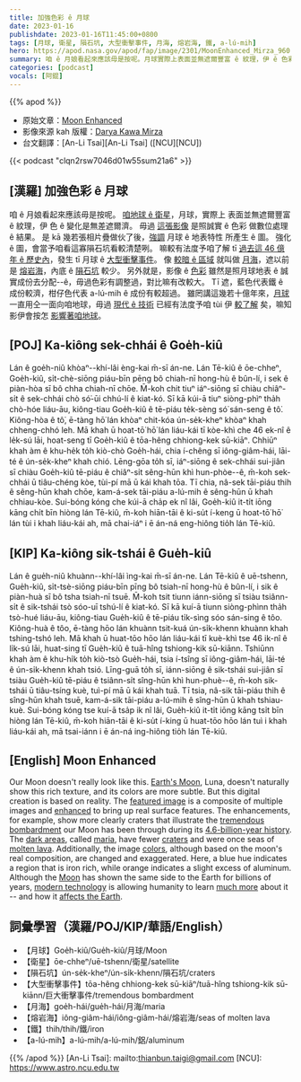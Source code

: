 ```yaml
---
title: 加強色彩 ê 月球
date: 2023-01-16
publishdate: 2023-01-16T11:45:00+0800
tags: [月球, 衛星, 隕石坑, 大型衝擊事件, 月海, 熔岩海, 鐵, a-lú-mih]
hero: https://apod.nasa.gov/apod/fap/image/2301/MoonEnhanced_Mirza_960.jpg
summary: 咱 ê 月娘看起來應該毋是按呢。月球實際上表面並無遮爾豐富 ê 紋理，伊 ê 色彩變化是無差遮爾濟。
categories: [podcast]
vocals: [阿錕]
---
```


{{% apod %}}

- 原始文章：[Moon Enhanced](https://apod.nasa.gov/apod/ap230116.html)
- 影像來源 kah 版權：[Darya Kawa Mirza](https://www.instagram.com/daryavaseum/)
- 台文翻譯：[An-Li Tsai][An-Li Tsai] ([NCU][NCU])

{{< podcast "clqn2rsw7046d01w55sum21a6" >}}

## [漢羅] 加強色彩 ê 月球
咱 ê 月娘看起來應該毋是按呢。
[咱地球 ê 衛星][Earth's Moon]，月球，實際上 表面並無遮爾豐富 ê 紋理，伊 色 ê 變化是無差遮爾濟。
毋過 [這張影像][featured image] 是照誠實 ê 色彩 做數位處理 ê 結果。
是 kā 幾若張相片疊做伙了後，[強調][enhanced] 月球 ê 地表特性 所產生 ê 圖。
強化 ê 圖，會當予咱看這寡隕石坑看較清楚咧。
嘛較有法度予咱了解 tī [過去這 46 億年 ê 歷史內][4.6-billion-year history]，發生 tī 月球 ê [大型衝擊事件][tremendous bombardment]。
像 [較暗 ê 區域][dark areas] 就叫做 [月海][maria]，遮以前是 [熔岩海][molten lava]，內底 ê [隕石坑][craters] 較少。
另外就是，影像 ê [色彩][colors] 雖然是照月球地表 ê 誠實成份去分配--ê，毋過色彩有調整過，對比嘛有改較大。
Tī 遮，藍色代表鐵 ê 成份較濟，柑仔色代表 a-lú-mih ê 成份有較超過。
雖罔講這幾若十億年來，[月球][Moon] 一直用仝一面向咱地球，毋過 [現代 ê 技術][modern technology] 已經有法度予咱 tùi 伊 [較了解][much more] 矣，嘛知影伊會按怎 [影響著咱地球][affects the Earth]。



## [POJ] Ka-kiông sek-chhái ê Goe̍h-kiû
Lán ê goe̍h-niû khòaⁿ--khí-lâi èng-kai m̄-sī án-ne.
Lán Tē-kiû ê ōe-chheⁿ, Goe̍h-kiû, si̍t-chè-siōng piáu-bīn pēng bô chiah-nī hong-hù ê bûn-lí, i sek ê piàn-hòa sī bô chha chiah-nī chōe.
M̄-koh chit tiuⁿ iáⁿ-siōng sī chiàu chiâⁿ-si̍t ê sek-chhái chò só͘-ūi chhú-lí ê kiat-kó.
Sī kā kúi-ā tiuⁿ siòng-phìⁿ tha̍h chò-hóe liáu-āu, kiông-tiau Goe̍h-kiû ê tē-piáu te̍k-sèng só͘ sán-seng ê tô͘.
Kiông-hòa ê tô͘, ē-tàng hō͘ lán khòaⁿ chit-kóa ún-se̍k-kheⁿ khòaⁿ khah chheng-chhó leh.
Mā khah ū hoat-tō͘ hō͘ lán liáu-kái tī kòe-khì che 46 ek-nî ê le̍k-sú lāi, hoat-seng tī Goe̍h-kiû ê tōa-hêng chhiong-kek sū-kiāⁿ.
Chhiūⁿ khah àm ê khu-he̍k to̍h kiò-chò Goe̍h-hái, chia í-chêng sī iông-giâm-hái, lāi-té ê ún-se̍k-kheⁿ khah chió.
Lēng-gōa to̍h sī, iáⁿ-siōng ê sek-chhái sui-jiân sī chiàu Goe̍h-kiû tē-piáu ê chiâⁿ-si̍t sêng-hūn khì hun-phòe--ê, m̄-koh sek-chhái ū tiâu-chéng kòe, tùi-pí mā ū kái khah tōa.
Tī chia, nâ-sek tāi-piáu thih ê sêng-hūn khah chōe, kam-á-sek tāi-piáu a-lú-mih ê sêng-hūn ū khah chhiau-kòe.
Sui-bóng kóng che kúi-ā cha̍p ek nî lâi, Goe̍h-kiû it-ti̍t iōng kāng chi̍t bīn hiòng lán Tē-kiû, m̄-koh hiān-tāi ê ki-su̍t í-keng ū hoat-tō͘ hō͘ lán tùi i khah liáu-kái ah, mā chai-iáⁿ i ē án-ná eng-hiông tio̍h lán Tē-kiû.

## [KIP]  Ka-kiông sik-tshái ê Gue̍h-kiû
Lán ê gue̍h-niû khuànn--khí-lâi ìng-kai m̄-sī án-ne.
Lán Tē-kiû ê uē-tshenn, Gue̍h-kiû, si̍t-tsè-siōng piáu-bīn pīng bô tsiah-nī hong-hù ê bûn-lí, i sik ê piàn-huà sī bô tsha tsiah-nī tsuē.
M̄-koh tsit tiunn iánn-siōng sī tsiàu tsiânn-si̍t ê sik-tshái tsò sóo-uī tshú-lí ê kiat-kó.
Sī kā kuí-ā tiunn siòng-phìnn tha̍h tsò-hué liáu-āu, kiông-tiau Gue̍h-kiû ê tē-piáu ti̍k-sìng sóo sán-sing ê tôo.
Kiông-huà ê tôo, ē-tàng hōo lán khuànn tsit-kuá ún-si̍k-khenn khuànn khah tshing-tshó leh.
Mā khah ū huat-tōo hōo lán liáu-kái tī kuè-khì tse 46 ik-nî ê li̍k-sú lāi, huat-sing tī Gue̍h-kiû ê tuā-hîng tshiong-kik sū-kiānn.
Tshiūnn khah àm ê khu-hi̍k to̍h kiò-tsò Gue̍h-hái, tsia í-tsîng sī iông-giâm-hái, lāi-té ê ún-si̍k-khenn khah tsió.
Līng-guā to̍h sī, iánn-siōng ê sik-tshái sui-jiân sī tsiàu Gue̍h-kiû tē-piáu ê tsiânn-si̍t sîng-hūn khì hun-phuè--ê, m̄-koh sik-tshái ū tiâu-tsíng kuè, tuì-pí mā ū kái khah tuā.
Tī tsia, nâ-sik tāi-piáu thih ê sîng-hūn khah tsuē, kam-á-sik tāi-piáu a-lú-mih ê sîng-hūn ū khah tshiau-kuè.
Sui-bóng kóng tse kuí-ā tsa̍p ik nî lâi, Gue̍h-kiû it-ti̍t iōng kāng tsi̍t bīn hiòng lán Tē-kiû, m̄-koh hiān-tāi ê ki-su̍t í-king ū huat-tōo hōo lán tuì i khah liáu-kái ah, mā tsai-iánn i ē án-ná ing-hiông tio̍h lán Tē-kiû.

## [English] Moon Enhanced
Our Moon doesn't really look like this.
[Earth's Moon][Earth's Moon], Luna, doesn't naturally show this rich texture, and its colors are more subtle.
But this digital creation is based on reality.
The [featured image][featured image] is a composite of multiple images and [enhanced][enhanced] to bring up real surface features.
The enhancements, for example, show more clearly craters that illustrate the [tremendous bombardment][tremendous bombardment] our Moon has been through during its [4.6-billion-year history][4.6-billion-year history].
The [dark areas][dark areas], called [maria][maria], have fewer [craters][craters] and were once seas of [molten lava][molten lava].
Additionally, the image [colors][colors], although based on the moon's real composition, are changed and exaggerated.
Here, a blue hue indicates a region that is iron rich, while orange indicates a slight excess of aluminum.
Although the [Moon][Moon] has shown the same side to the Earth for billions of years, [modern technology][modern technology] is allowing humanity to learn [much more][much more] about it -- and how it [affects the Earth][affects the Earth].

## 詞彙學習（漢羅/POJ/KIP/華語/English）
- 【月球】Goe̍h-kiû/Gue̍h-kiû/月球/Moon
- 【衛星】ōe-chheⁿ/uē-tshenn/衛星/satellite
- 【隕石坑】ún-se̍k-kheⁿ/ún-si̍k-khenn/隕石坑/craters
- 【大型衝擊事件】tōa-hêng chhiong-kek sū-kiāⁿ/tuā-hîng tshiong-kik sū-kiānn/巨大衝擊事件/tremendous bombardment
- 【月海】goe̍h-hái/gue̍h-hái/月海/maria
- 【熔岩海】iông-giâm-hái/iông-giâm-hái/熔岩海/seas of molten lava
- 【鐵】thih/thih/鐵/iron
- 【a-lú-mih】a-lú-mih/a-lú-mih/鋁/aluminum


{{% /apod %}}
[An-Li Tsai]: mailto:thianbun.taigi@gmail.com
[NCU]: https://www.astro.ncu.edu.tw

[copyright]: https://apod.nasa.gov/apod/fap/lib/about_apod.html#srapply
[License]: https://creativecommons.org/licenses/by/2.0/

[Earth's Moon]:https://solarsystem.nasa.gov/moons/earths-moon/in-depth/
[featured image]:https://www.instagram.com/p/ClT7OieMS3-/
[enhanced]:https://mymodernmet.com/wp/wp-content/uploads/2021/07/benson-cat-outfits-8.jpeg
[tremendous bombardment]:https://en.wikipedia.org/wiki/Late_Heavy_Bombardment
[4.6-billion-year history]:https://moon.nasa.gov/inside-and-out/overview/#otp_lunar_origins
[dark areas]:https://en.wikipedia.org/wiki/Lunar_mare#/media/File:Moon_names.svg
[maria]:https://en.wikipedia.org/wiki/Lunar_mare
[craters]:https://youtu.be/HTukFx17Ryg
[molten lava]:https://youtu.be/wiRdr5LzbwY
[colors]:https://apod.nasa.gov/apod/ap210831.html
[Moon]:https://spaceplace.nasa.gov/all-about-the-moon/en/
[modern technology]:https://apod.nasa.gov/apod/ap140113.html
[much more]:https://apod.nasa.gov/apod/ap190717.html
[affects the Earth]:https://www.iop.org/explore-physics/moon/how-does-moon-affect-earth

